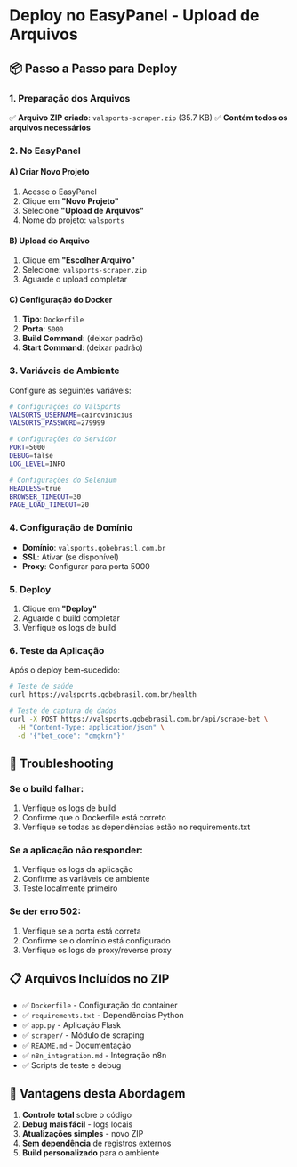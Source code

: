 # Deploy no EasyPanel - Upload de Arquivos

## 📦 **Passo a Passo para Deploy**

### 1. **Preparação dos Arquivos**
✅ **Arquivo ZIP criado**: `valsports-scraper.zip` (35.7 KB)
✅ **Contém todos os arquivos necessários**

### 2. **No EasyPanel**

#### **A) Criar Novo Projeto**
1. Acesse o EasyPanel
2. Clique em **"Novo Projeto"**
3. Selecione **"Upload de Arquivos"**
4. Nome do projeto: `valsports`

#### **B) Upload do Arquivo**
1. Clique em **"Escolher Arquivo"**
2. Selecione: `valsports-scraper.zip`
3. Aguarde o upload completar

#### **C) Configuração do Docker**
1. **Tipo**: `Dockerfile`
2. **Porta**: `5000`
3. **Build Command**: (deixar padrão)
4. **Start Command**: (deixar padrão)

### 3. **Variáveis de Ambiente**

Configure as seguintes variáveis:

```bash
# Configurações do ValSports
VALSORTS_USERNAME=cairovinicius
VALSORTS_PASSWORD=279999

# Configurações do Servidor
PORT=5000
DEBUG=false
LOG_LEVEL=INFO

# Configurações do Selenium
HEADLESS=true
BROWSER_TIMEOUT=30
PAGE_LOAD_TIMEOUT=20
```

### 4. **Configuração de Domínio**

- **Domínio**: `valsports.qobebrasil.com.br`
- **SSL**: Ativar (se disponível)
- **Proxy**: Configurar para porta 5000

### 5. **Deploy**

1. Clique em **"Deploy"**
2. Aguarde o build completar
3. Verifique os logs de build

### 6. **Teste da Aplicação**

Após o deploy bem-sucedido:

```bash
# Teste de saúde
curl https://valsports.qobebrasil.com.br/health

# Teste de captura de dados
curl -X POST https://valsports.qobebrasil.com.br/api/scrape-bet \
  -H "Content-Type: application/json" \
  -d '{"bet_code": "dmgkrn"}'
```

## 🔧 **Troubleshooting**

### **Se o build falhar:**
1. Verifique os logs de build
2. Confirme que o Dockerfile está correto
3. Verifique se todas as dependências estão no requirements.txt

### **Se a aplicação não responder:**
1. Verifique os logs da aplicação
2. Confirme as variáveis de ambiente
3. Teste localmente primeiro

### **Se der erro 502:**
1. Verifique se a porta está correta
2. Confirme se o domínio está configurado
3. Verifique os logs de proxy/reverse proxy

## 📋 **Arquivos Incluídos no ZIP**

- ✅ `Dockerfile` - Configuração do container
- ✅ `requirements.txt` - Dependências Python
- ✅ `app.py` - Aplicação Flask
- ✅ `scraper/` - Módulo de scraping
- ✅ `README.md` - Documentação
- ✅ `n8n_integration.md` - Integração n8n
- ✅ Scripts de teste e debug

## 🚀 **Vantagens desta Abordagem**

1. **Controle total** sobre o código
2. **Debug mais fácil** - logs locais
3. **Atualizações simples** - novo ZIP
4. **Sem dependência** de registros externos
5. **Build personalizado** para o ambiente
